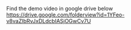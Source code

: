 Find the demo video in google drive below
https://drive.google.com/folderview?id=1YFeo-v8vaZIbRvJxDLdcbIASjOGwCv7U
